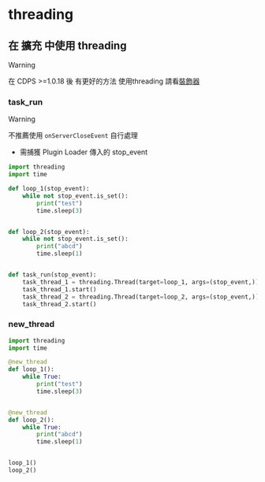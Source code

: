 # threading
## 在 擴充 中使用 threading
> [!WARNING]
> 在 CDPS >=1.0.18 後 有更好的方法 使用threading 請看[裝飾器](#new_thread)

### task_run
> [!WARNING]
> 不推薦使用 `onServerCloseEvent` 自行處理
- 需捕獲 Plugin Loader 傳入的 stop_event
```py
import threading
import time

def loop_1(stop_event):
    while not stop_event.is_set():
        print("test")
        time.sleep(3)


def loop_2(stop_event):
    while not stop_event.is_set():
        print("abcd")
        time.sleep(1)


def task_run(stop_event):
    task_thread_1 = threading.Thread(target=loop_1, args=(stop_event,))
    task_thread_1.start()
    task_thread_2 = threading.Thread(target=loop_2, args=(stop_event,))
    task_thread_2.start()
```

### new_thread
```py
import threading
import time

@new_thread
def loop_1():
    while True:
        print("test")
        time.sleep(3)


@new_thread
def loop_2():
    while True:
        print("abcd")
        time.sleep(1)


loop_1()
loop_2()
```